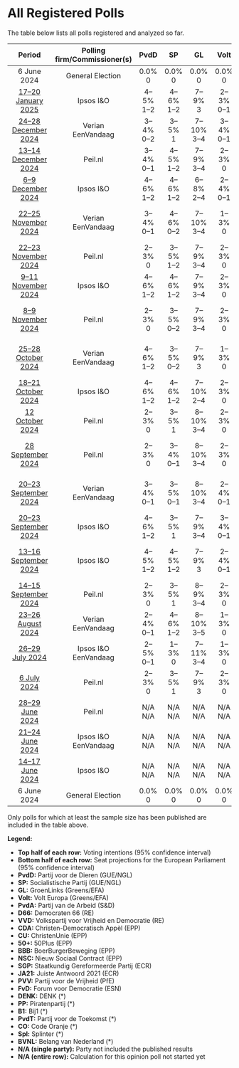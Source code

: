 # All Registered Polls

The table below lists all polls registered and analyzed so far.

| Period     | Polling firm/Commissioner(s) | PvdD | SP | GL | Volt | PvdA | D66 | VVD | CDA | CU | 50+ | BBB | NSC | SGP | JA21 | PVV | FvD | DENK | PP | B1 | PvdT | CO | Spl | BVNL |
|:----------:|:----------------------------:|:--:|:--:|:--:|:--:|:--:|:--:|:--:|:--:|:--:|:--:|:--:|:--:|:--:|:--:|:--:|:--:|:--:|:--:|:--:|:--:|:--:|:--:|:--:|
| 6 June 2024 | General Election | 0.0% <br> 0 | 0.0% <br> 0 | 0.0% <br> 0 | 0.0% <br> 0 | 0.0% <br> 0 | 0.0% <br> 0 | 0.0% <br> 0 | 0.0% <br> 0 | 0.0% <br> 0 | 0.0% <br> 0 | 0.0% <br> 0 | 0.0% <br> 0 | 0.0% <br> 0 | 0.0% <br> 0 | 0.0% <br> 0 | 0.0% <br> 0 | 0.0% <br> 0 | 0.0% <br> 0 | 0.0% <br> 0 | 0.0% <br> 0 | 0.0% <br> 0 | 0.0% <br> 0 | 0.0% <br> 0 |
| [17–20 January 2025](2025-01-20-IpsosIO.html) | Ipsos I&O | 4–5% <br> 1–2 | 4–6% <br> 1–2 | 7–9% <br> 3 | 2–3% <br> 0–1 | 7–9% <br> 3–4 | 7–9% <br> 2–4 | 12–15% <br> 4–6 | 9–11% <br> 3–4 | 2–3% <br> 0–1 | N/A <br> N/A | 3–5% <br> 1 | 1–3% <br> 0 | 2–3% <br> 0 | 1–2% <br> 0 | 20–24% <br> 8–10 | 2–3% <br> 0 | 3–4% <br> 0–1 | N/A <br> N/A | N/A <br> N/A | N/A <br> N/A | N/A <br> N/A | N/A <br> N/A | N/A <br> N/A |
| [24–28 December 2024](2024-12-28-Verian.html) | Verian <br> EenVandaag | 3–4% <br> 0–2 | 3–5% <br> 1 | 7–10% <br> 3–4 | 3–4% <br> 0–1 | 7–10% <br> 3–4 | 6–8% <br> 2–3 | 14–17% <br> 5–7 | 9–12% <br> 3–5 | 2–3% <br> 0 | N/A <br> N/A | 2–4% <br> 0–1 | 1–3% <br> 0 | 1–2% <br> 0 | 1–2% <br> 0 | 22–26% <br> 8–11 | 2–4% <br> 0–1 | 2–4% <br> 0–1 | N/A <br> N/A | N/A <br> N/A | N/A <br> N/A | N/A <br> N/A | N/A <br> N/A | N/A <br> N/A |
| [13–14 December 2024](2024-12-14-Peilnl.html) | Peil.nl | 3–4% <br> 0–1 | 4–5% <br> 1–2 | 7–9% <br> 3–4 | 2–3% <br> 0 | 7–9% <br> 3–4 | 6–8% <br> 2–3 | 12–15% <br> 5–6 | 9–11% <br> 3–4 | 2–3% <br> 0 | N/A <br> N/A | 3–5% <br> 1 | 2–3% <br> 0 | 2–3% <br> 0 | 1–2% <br> 0 | 22–25% <br> 9–10 | 3–4% <br> 0–1 | 2–3% <br> 0–1 | N/A <br> N/A | N/A <br> N/A | N/A <br> N/A | N/A <br> N/A | N/A <br> N/A | N/A <br> N/A |
| [6–9 December 2024](2024-12-09-IpsosIO.html) | Ipsos I&O | 4–6% <br> 1–2 | 4–6% <br> 1–2 | 6–8% <br> 2–4 | 2–4% <br> 0–1 | 6–8% <br> 2–4 | 7–10% <br> 3–4 | 13–16% <br> 5–6 | 7–10% <br> 3–4 | 2–3% <br> 0 | N/A <br> N/A | 3–4% <br> 0–1 | 2–3% <br> 0 | 2–3% <br> 0 | 1–2% <br> 0 | 21–25% <br> 9–11 | 2–3% <br> 0 | 2–3% <br> 0 | N/A <br> N/A | N/A <br> N/A | N/A <br> N/A | N/A <br> N/A | N/A <br> N/A | N/A <br> N/A |
| [22–25 November 2024](2024-11-25-Verian.html) | Verian <br> EenVandaag | 3–4% <br> 0–1 | 4–6% <br> 0–2 | 7–10% <br> 3–4 | 1–3% <br> 0 | 7–10% <br> 3–4 | 6–9% <br> 2–3 | 13–16% <br> 5–7 | 7–10% <br> 2–3 | 2–4% <br> 0 | N/A <br> N/A | 3–4% <br> 0–1 | 1–3% <br> 0 | 1–3% <br> 0 | 0–1% <br> 0 | 25–30% <br> 10–11 | 1–3% <br> 0 | 1–3% <br> 0 | N/A <br> N/A | N/A <br> N/A | N/A <br> N/A | N/A <br> N/A | N/A <br> N/A | N/A <br> N/A |
| [22–23 November 2024](2024-11-23-Peilnl.html) | Peil.nl | 2–3% <br> 0 | 3–5% <br> 1–2 | 7–9% <br> 3–4 | 2–3% <br> 0 | 7–9% <br> 3 | 6–8% <br> 2–3 | 11–14% <br> 5 | 8–10% <br> 3–4 | 2–3% <br> 0 | N/A <br> N/A | 4–5% <br> 1–2 | 2–3% <br> 0 | 2–3% <br> 0 | 1–2% <br> 0 | 24–27% <br> 10 | 3–4% <br> 1 | 2–3% <br> 0 | N/A <br> N/A | N/A <br> N/A | N/A <br> N/A | N/A <br> N/A | N/A <br> N/A | N/A <br> N/A |
| [9–11 November 2024](2024-11-11-IpsosIO.html) | Ipsos I&O | 4–6% <br> 1–2 | 4–6% <br> 1–2 | 7–9% <br> 3–4 | 2–3% <br> 0 | 7–9% <br> 3–4 | 7–9% <br> 2–3 | 12–16% <br> 5–6 | 6–9% <br> 2–3 | 2–3% <br> 0 | N/A <br> N/A | 3–5% <br> 0–1 | 2–3% <br> 0 | 2–3% <br> 0 | 0–1% <br> 0 | 22–26% <br> 9–10 | 2–3% <br> 0 | 2–4% <br> 0 | N/A <br> N/A | N/A <br> N/A | N/A <br> N/A | N/A <br> N/A | N/A <br> N/A | N/A <br> N/A |
| [8–9 November 2024](2024-11-09-Peilnl.html) | Peil.nl | 2–3% <br> 0 | 3–5% <br> 0–2 | 7–9% <br> 3–4 | 2–3% <br> 0 | 7–9% <br> 3–4 | 6–8% <br> 2–3 | 11–14% <br> 4–5 | 8–10% <br> 3 | 2–3% <br> 0 | N/A <br> N/A | 4–5% <br> 1–2 | 2–3% <br> 0 | 2–3% <br> 0 | 1–2% <br> 0 | 24–27% <br> 10–12 | 3–4% <br> 0–1 | 2–3% <br> 0 | N/A <br> N/A | N/A <br> N/A | N/A <br> N/A | N/A <br> N/A | N/A <br> N/A | N/A <br> N/A |
| [25–28 October 2024](2024-10-28-Verian.html) | Verian <br> EenVandaag | 4–6% <br> 1–2 | 3–5% <br> 0–2 | 7–9% <br> 3 | 1–3% <br> 0 | 7–9% <br> 3 | 6–8% <br> 2–3 | 14–17% <br> 5–6 | 7–9% <br> 2–4 | 2–4% <br> 0 | N/A <br> N/A | 4–6% <br> 1–2 | 2–4% <br> 0–1 | 1–3% <br> 0 | 0–1% <br> 0 | 24–28% <br> 10–11 | 1–3% <br> 0 | 2–4% <br> 0 | N/A <br> N/A | N/A <br> N/A | N/A <br> N/A | N/A <br> N/A | N/A <br> N/A | N/A <br> N/A |
| [18–21 October 2024](2024-10-21-IpsosIO.html) | Ipsos I&O | 4–6% <br> 1–2 | 4–6% <br> 1–2 | 7–10% <br> 2–4 | 2–3% <br> 0 | 7–10% <br> 3–4 | 6–8% <br> 2–3 | 12–15% <br> 5–6 | 6–8% <br> 2–3 | 2–4% <br> 0–1 | N/A <br> N/A | 3–4% <br> 0–1 | 2–3% <br> 0–1 | 2–3% <br> 0–1 | 1–2% <br> 0 | 23–27% <br> 9–11 | 2–4% <br> 0–1 | 2–3% <br> 0 | N/A <br> N/A | N/A <br> N/A | N/A <br> N/A | N/A <br> N/A | N/A <br> N/A | N/A <br> N/A |
| [12 October 2024](2024-10-12-Peilnl.html) | Peil.nl | 2–3% <br> 0 | 3–5% <br> 1 | 8–10% <br> 3–4 | 2–3% <br> 0 | 8–10% <br> 3–4 | 6–8% <br> 2–3 | 12–15% <br> 5–6 | 8–10% <br> 2–4 | 2–3% <br> 0 | N/A <br> N/A | 4–5% <br> 1–2 | 2–3% <br> 0 | 2–3% <br> 0 | 1–2% <br> 0 | 23–26% <br> 9–11 | 2–3% <br> 0 | 2–3% <br> 0 | N/A <br> N/A | N/A <br> N/A | N/A <br> N/A | N/A <br> N/A | N/A <br> N/A | N/A <br> N/A |
| [28 September 2024](2024-09-28-Peilnl.html) | Peil.nl | 2–3% <br> 0 | 3–4% <br> 0–1 | 8–10% <br> 3–4 | 2–3% <br> 0 | 8–10% <br> 3–4 | 6–8% <br> 2–3 | 11–14% <br> 4–5 | 7–9% <br> 3 | 2–3% <br> 0 | N/A <br> N/A | 4–5% <br> 1–2 | 3–4% <br> 0–1 | 2–3% <br> 0 | 0–1% <br> 0 | 25–28% <br> 10–11 | 2–3% <br> 0 | 2–3% <br> 0 | N/A <br> N/A | N/A <br> N/A | N/A <br> N/A | N/A <br> N/A | N/A <br> N/A | N/A <br> N/A |
| [20–23 September 2024](2024-09-23-Verian.html) | Verian <br> EenVandaag | 3–4% <br> 0–1 | 3–5% <br> 0–1 | 8–10% <br> 3–4 | 2–4% <br> 0–1 | 8–10% <br> 3–5 | 5–7% <br> 2 | 14–17% <br> 5–7 | 6–8% <br> 2–3 | 2–4% <br> 0 | N/A <br> N/A | 4–6% <br> 1–2 | 1–3% <br> 0 | 1–3% <br> 0 | 0–1% <br> 0 | 25–30% <br> 10–12 | 2–4% <br> 0–1 | 1–3% <br> 0 | N/A <br> N/A | N/A <br> N/A | N/A <br> N/A | N/A <br> N/A | N/A <br> N/A | N/A <br> N/A |
| [20–23 September 2024](2024-09-23-IpsosIO.html) | Ipsos I&O | 4–6% <br> 1–2 | 3–5% <br> 1 | 7–9% <br> 3–4 | 3–4% <br> 0–1 | 7–9% <br> 3–4 | 6–8% <br> 2–3 | 10–13% <br> 4–5 | 6–9% <br> 2–3 | 2–3% <br> 0–1 | N/A <br> N/A | 3–5% <br> 1 | 3–5% <br> 0–1 | 2–3% <br> 0 | 1–2% <br> 0 | 24–28% <br> 9–11 | 2–4% <br> 0–1 | 2–3% <br> 0 | N/A <br> N/A | N/A <br> N/A | N/A <br> N/A | N/A <br> N/A | N/A <br> N/A | N/A <br> N/A |
| [13–16 September 2024](2024-09-16-IpsosIO.html) | Ipsos I&O | 4–5% <br> 1–2 | 4–5% <br> 1–2 | 7–9% <br> 3 | 2–4% <br> 0–1 | 7–9% <br> 2–4 | 6–9% <br> 2–3 | 12–15% <br> 4–5 | 5–7% <br> 1–2 | 2–4% <br> 0–1 | N/A <br> N/A | 3–5% <br> 0–1 | 4–5% <br> 1–2 | 1–2% <br> 0 | 0–1% <br> 0 | 25–29% <br> 10–11 | 2–4% <br> 0–1 | 2–3% <br> 0 | N/A <br> N/A | N/A <br> N/A | N/A <br> N/A | N/A <br> N/A | N/A <br> N/A | N/A <br> N/A |
| [14–15 September 2024](2024-09-15-Peilnl.html) | Peil.nl | 2–3% <br> 0 | 3–5% <br> 1 | 8–9% <br> 3–4 | 2–3% <br> 0 | 8–9% <br> 3–4 | 7–8% <br> 3 | 12–14% <br> 5 | 7–8% <br> 3 | 2–3% <br> 0 | N/A <br> N/A | 4–5% <br> 1 | 4–5% <br> 1 | 2–3% <br> 0 | 0–1% <br> 0 | 24–27% <br> 10 | 2% <br> 0 | 2–3% <br> 0 | N/A <br> N/A | N/A <br> N/A | N/A <br> N/A | N/A <br> N/A | N/A <br> N/A | N/A <br> N/A |
| [23–26 August 2024](2024-08-26-Verian.html) | Verian <br> EenVandaag | 2–4% <br> 0–1 | 4–6% <br> 1–2 | 8–10% <br> 3–5 | 1–3% <br> 0 | 8–10% <br> 3–4 | 6–9% <br> 2–3 | 14–17% <br> 5–7 | 4–7% <br> 1–2 | 1–3% <br> 0 | N/A <br> N/A | 3–5% <br> 0–2 | 5–7% <br> 2 | 1–3% <br> 0 | 0–1% <br> 0 | 24–28% <br> 9–10 | 1–3% <br> 0 | 2–4% <br> 0 | N/A <br> N/A | N/A <br> N/A | N/A <br> N/A | N/A <br> N/A | N/A <br> N/A | N/A <br> N/A |
| [26–29 July 2024](2024-07-29-IpsosIO.html) | Ipsos I&O <br> EenVandaag | 2–5% <br> 0–1 | 1–3% <br> 0 | 7–11% <br> 3–4 | 1–3% <br> 0 | 7–11% <br> 3–4 | 5–8% <br> 2–3 | 12–16% <br> 4–6 | 5–8% <br> 2 | 1–2% <br> 0 | N/A <br> N/A | 4–7% <br> 1–2 | 6–9% <br> 2–3 | 1–3% <br> 0 | 0–1% <br> 0 | 24–29% <br> 9–11 | 1–3% <br> 0 | 2–4% <br> 0–1 | N/A <br> N/A | N/A <br> N/A | N/A <br> N/A | N/A <br> N/A | N/A <br> N/A | N/A <br> N/A |
| [6 July 2024](2024-07-06-Peilnl.html) | Peil.nl | 2–3% <br> 0 | 3–5% <br> 1 | 7–9% <br> 3 | 2–3% <br> 0 | 7–9% <br> 3 | 6–8% <br> 3 | 11–14% <br> 5 | 6–8% <br> 2–3 | 2–3% <br> 0 | N/A <br> N/A | 5–6% <br> 2 | 5–6% <br> 1–2 | 2–3% <br> 0 | 0–1% <br> 0 | 24–27% <br> 9–11 | 2–3% <br> 0 | 2–3% <br> 0 | N/A <br> N/A | N/A <br> N/A | N/A <br> N/A | N/A <br> N/A | N/A <br> N/A | N/A <br> N/A |
| [28–29 June 2024](2024-06-29-Peilnl.html) | Peil.nl | N/A <br> N/A | N/A <br> N/A | N/A <br> N/A | N/A <br> N/A | N/A <br> N/A | N/A <br> N/A | N/A <br> N/A | N/A <br> N/A | N/A <br> N/A | N/A <br> N/A | N/A <br> N/A | N/A <br> N/A | N/A <br> N/A | N/A <br> N/A | N/A <br> N/A | N/A <br> N/A | N/A <br> N/A | N/A <br> N/A | N/A <br> N/A | N/A <br> N/A | N/A <br> N/A | N/A <br> N/A | N/A <br> N/A |
| [21–24 June 2024](2024-06-24-IpsosIO.html) | Ipsos I&O <br> EenVandaag | N/A <br> N/A | N/A <br> N/A | N/A <br> N/A | N/A <br> N/A | N/A <br> N/A | N/A <br> N/A | N/A <br> N/A | N/A <br> N/A | N/A <br> N/A | N/A <br> N/A | N/A <br> N/A | N/A <br> N/A | N/A <br> N/A | N/A <br> N/A | N/A <br> N/A | N/A <br> N/A | N/A <br> N/A | N/A <br> N/A | N/A <br> N/A | N/A <br> N/A | N/A <br> N/A | N/A <br> N/A | N/A <br> N/A |
| [14–17 June 2024](2024-06-17-IpsosIO.html) | Ipsos I&O | N/A <br> N/A | N/A <br> N/A | N/A <br> N/A | N/A <br> N/A | N/A <br> N/A | N/A <br> N/A | N/A <br> N/A | N/A <br> N/A | N/A <br> N/A | N/A <br> N/A | N/A <br> N/A | N/A <br> N/A | N/A <br> N/A | N/A <br> N/A | N/A <br> N/A | N/A <br> N/A | N/A <br> N/A | N/A <br> N/A | N/A <br> N/A | N/A <br> N/A | N/A <br> N/A | N/A <br> N/A | N/A <br> N/A |
| 6 June 2024 | General Election | 0.0% <br> 0 | 0.0% <br> 0 | 0.0% <br> 0 | 0.0% <br> 0 | 0.0% <br> 0 | 0.0% <br> 0 | 0.0% <br> 0 | 0.0% <br> 0 | 0.0% <br> 0 | 0.0% <br> 0 | 0.0% <br> 0 | 0.0% <br> 0 | 0.0% <br> 0 | 0.0% <br> 0 | 0.0% <br> 0 | 0.0% <br> 0 | 0.0% <br> 0 | 0.0% <br> 0 | 0.0% <br> 0 | 0.0% <br> 0 | 0.0% <br> 0 | 0.0% <br> 0 | 0.0% <br> 0 |

Only polls for which at least the sample size has been published are included in the table above.

**Legend:**
+ **Top half of each row:** Voting intentions (95% confidence interval)
+ **Bottom half of each row:** Seat projections for the European Parliament (95% confidence interval)
+ **PvdD:** Partij voor de Dieren (GUE/NGL)
+ **SP:** Socialistische Partij (GUE/NGL)
+ **GL:** GroenLinks (Greens/EFA)
+ **Volt:** Volt Europa (Greens/EFA)
+ **PvdA:** Partij van de Arbeid (S&D)
+ **D66:** Democraten 66 (RE)
+ **VVD:** Volkspartij voor Vrijheid en Democratie (RE)
+ **CDA:** Christen-Democratisch Appèl (EPP)
+ **CU:** ChristenUnie (EPP)
+ **50+:** 50Plus (EPP)
+ **BBB:** BoerBurgerBeweging (EPP)
+ **NSC:** Nieuw Sociaal Contract (EPP)
+ **SGP:** Staatkundig Gereformeerde Partij (ECR)
+ **JA21:** Juiste Antwoord 2021 (ECR)
+ **PVV:** Partij voor de Vrijheid (PfE)
+ **FvD:** Forum voor Democratie (ESN)
+ **DENK:** DENK (*)
+ **PP:** Piratenpartij (*)
+ **B1:** Bij1 (*)
+ **PvdT:** Partij voor de Toekomst (*)
+ **CO:** Code Oranje (*)
+ **Spl:** Splinter (*)
+ **BVNL:** Belang van Nederland (*)
+ **N/A (single party):** Party not included the published results
+ **N/A (entire row):** Calculation for this opinion poll not started yet

